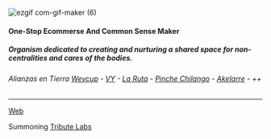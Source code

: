 ![ezgif com-gif-maker (6)](https://user-images.githubusercontent.com/38388270/209020620-e6f82596-e21b-40eb-8e34-4204a99acbf7.gif)

#### One-Stop Ecommerse And Common Sense Maker

##### Organism dedicated to creating and nurturing a shared space for non-centralities and cares of the bodies.

###### Alianzas en Tierra [Weycup](https://weycup.org/) - [VY](https://linktr.ee/vy.oi) - [La Ruta](https://www.facebook.com/LaRRuta) - [Pinche Chilango](https://www.instagram.com/pinchechilango.msf/) - [Akelarre](https://www.instagram.com/akelarre_taberna/) - ++

---
[Web](Lacopitacomun.org)

Summoning [Tribute Labs](https://tributelabs.xyz/)
